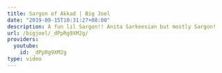 ```yaml
---
title: Sargon of Akkad | Big Joel
date: "2019-09-15T10:31:27+08:00"
description: A fun lil Sargon!! Anita Sarkeesian but mostly Sargon!
url: /bigjoel/_dPpRg9XM2g/
providers:
  youtube:
    id: _dPpRg9XM2g
type: video
---
```

